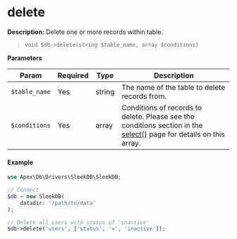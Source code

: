 
# delete

**Description:** Delete one or more records within table.

> `void $db->delete(string $table_name, array $conditions)`


**Parameters**

Param | Required | Type | Description
------------- |------------- |------------- |------------- 
`$table_name` | Yes | string | The name of the table to delete records from.
`$conditions` | Yes | array | Conditions of records to delete.  Please see the conditions section in the [select()](select.md) page for details on this array.


#### Example

~~~php
use Apex\Db\Drivers\SleekDB\SleekDB;

// Connect
$db = new SleekDB(
    datadir: '/path/to/data'
);

// Delete all users with status of 'inactive'
$db->delete('users', ['status', '=', 'inactive']);
~~~


